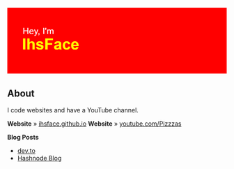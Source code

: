 ![Hey, I'm IhsFace](header.png)

## About
I code websites and have a YouTube channel.

**Website** » [ihsface.github.io](https://ihsface.github.io)
**Website** » [youtube.com/Pizzzas](https://www.youtube.com/Pizzzas)

**Blog Posts**
* [dev.to](https://dev.to/ihsface/best-tools-for-web-development-5aoc)
* [Hashnode Blog](https://blog.ihsaan.ml/best-tools-for-web-development)
